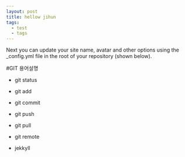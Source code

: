```yaml
---
layout: post
title: hellow jihun
tags:
  - test
  - tags
---
```


Next you can update your site name, avatar and other options using the _config.yml file in the root of your repository (shown below).

#GIT 용어설명

- git status
- git add
- git commit
- git push
- git pull
- git remote

- jekkyll